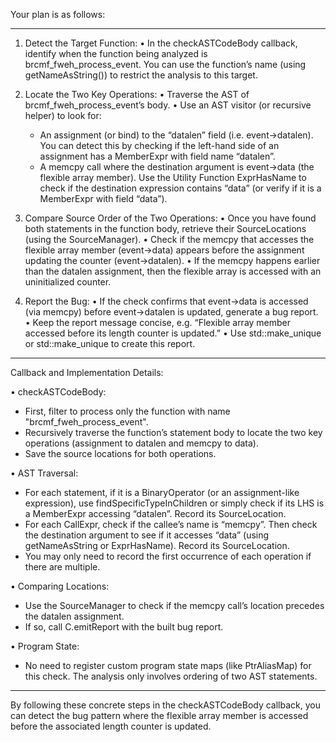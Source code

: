 Your plan is as follows:

------------------------------------------------------------
1. Detect the Target Function:
   • In the checkASTCodeBody callback, identify when the function being analyzed is brcmf_fweh_process_event. You can use the function’s name (using getNameAsString()) to restrict the analysis to this target.

2. Locate the Two Key Operations:
   • Traverse the AST of brcmf_fweh_process_event’s body.
   • Use an AST visitor (or recursive helper) to look for:
     - An assignment (or bind) to the “datalen” field (i.e. event->datalen). You can detect this by checking if the left-hand side of an assignment has a MemberExpr with field name “datalen”.
     - A memcpy call where the destination argument is event->data (the flexible array member). Use the Utility Function ExprHasName to check if the destination expression contains “data” (or verify if it is a MemberExpr with field “data”).

3. Compare Source Order of the Two Operations:
   • Once you have found both statements in the function body, retrieve their SourceLocations (using the SourceManager).
   • Check if the memcpy that accesses the flexible array member (event->data) appears before the assignment updating the counter (event->datalen).
   • If the memcpy happens earlier than the datalen assignment, then the flexible array is accessed with an uninitialized counter.

4. Report the Bug:
   • If the check confirms that event->data is accessed (via memcpy) before event->datalen is updated, generate a bug report.
   • Keep the report message concise, e.g. “Flexible array member accessed before its length counter is updated.”
   • Use std::make_unique<PathSensitiveBugReport> or std::make_unique<BasicBugReport> to create this report.

------------------------------------------------------------
Callback and Implementation Details:

• checkASTCodeBody:
  - First, filter to process only the function with name "brcmf_fweh_process_event".
  - Recursively traverse the function’s statement body to locate the two key operations (assignment to datalen and memcpy to data).
  - Save the source locations for both operations.

• AST Traversal:
  - For each statement, if it is a BinaryOperator (or an assignment-like expression), use findSpecificTypeInChildren or simply check if its LHS is a MemberExpr accessing “datalen”. Record its SourceLocation.
  - For each CallExpr, check if the callee’s name is “memcpy”. Then check the destination argument to see if it accesses “data” (using getNameAsString or ExprHasName). Record its SourceLocation.
  - You may only need to record the first occurrence of each operation if there are multiple.

• Comparing Locations:
  - Use the SourceManager to check if the memcpy call’s location precedes the datalen assignment.
  - If so, call C.emitReport with the built bug report.

• Program State:
  - No need to register custom program state maps (like PtrAliasMap) for this check. The analysis only involves ordering of two AST statements.

------------------------------------------------------------
By following these concrete steps in the checkASTCodeBody callback, you can detect the bug pattern where the flexible array member is accessed before the associated length counter is updated.